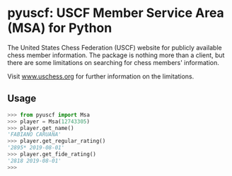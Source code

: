 # pyuscf: USCF Member Service Area (MSA) for Python

The United States Chess Federation (USCF) website for publicly available
chess member information. The package is nothing more than a client, but there
are some limitations on searching for chess members' information.

Visit www.uschess.org for further information on the limitations.

## Usage

```python
>>> from pyuscf import Msa
>>> player = Msa(12743305)
>>> player.get_name()
'FABIANO CARUANA'
>>> player.get_regular_rating()
'2895* 2019-08-01'
>>> player.get_fide_rating()
'2818 2019-08-01'
>>>
```